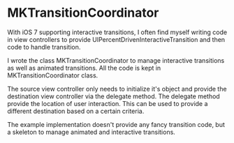 MKTransitionCoordinator
========================

With iOS 7 supporting interactive transitions, I often find myself writing code in view controllers to provide UIPercentDrivenInteractiveTransition and then code to handle transition. 

I wrote the class MKTransitionCoordinator to manage interactive transitions as well as animated transitions. All the code is kept in MKTransitionCoordinator class. 

The source view controller only needs to initialize it's object and provide the destination view controller via the delegate method. The delegate method provide the location of user interaction. This can be used to provide a different destination based on a certain criteria. 

The example implementation doesn't provide any fancy transition code, but a skeleton to manage animated and interactive transitions. 
